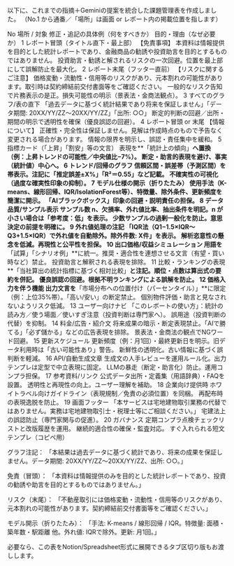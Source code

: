 以下に、これまでの指摘＋Geminiの提案を統合した課題管理表を作成しました。
（No.1 から通番／「場所」は画面 or レポート内の掲載位置を指します）

No	場所 / 対象	修正・追記の具体例（何をすべきか）	目的・理由（なぜ必要か）
1	レポート冒頭（タイトル直下・最上部）	【免責事項】 本資料は情報提供を目的とした統計レポートであり、金融商品の勧誘や投資助言を目的とするものではありません。	投資助言・勧誘と解されるリスクの一次回避。位置を最上部にして誤解防止を最大化。
2	レポート末尾（フッター直前）	【リスクに関するご注意】 価格変動・流動性・信用等のリスクがあり、元本割れの可能性があります。取引時は契約締結前交付書面等をご確認ください。	一般的なリスク告知で片務表示の是正。損失可能性の明示（景表法・金商法観点）。
3	すべてのグラフ/表の直下	「過去データに基づく統計結果であり将来を保証しません」「データ期間: 20XX/YY/ZZ〜20XX/YY/ZZ」「出所: ○○」	断定的判断の回避／出所・期間の明示で透明性を確保（優良誤認の回避）。
4	レポート冒頭 or 末尾	【情報について】 正確性・完全性は保証しません。見解は作成時点のもので予告なく変更される場合があります。	情報の限界を明示し、誤認・責任集中を緩和。
5	指標カード（「上昇」「割安」等の文言）	表現を**「統計上の傾向」**へ置換（例：上昇トレンドの可能性／中央値比−7%）。	断定・助言的表現を避け、事実（統計値）中心へ。
6	トレンド/回帰のグラフ	信頼区間・誤差帯（予測区間）を帯表示。注記に「推定誤差±X%」「R²＝0.55」など記載。	不確実性の可視化（過度な確実性印象の抑制）。
7	モデル仕様の開示（折りたたみ）	使用手法（K-means、線形回帰、IQR/IsolationForest等）、特徴量、除外条件、更新頻度を簡潔に開示。	「AIブラックボックス」印象の回避・説明責任の担保。
8	データ品質/サンプル表示	サンプル数 n、欠損率、外れ値比率、抽出条件を明記。n が小さい場合は「参考度：低」を表示。	少数サンプルの過剰一般化を防止。意思決定の前提を明確に。
9	外れ値処理の注記	「IQR法（Q1−1.5×IQR〜Q3+1.5×IQR）で外れ値を自動除外。除外件数: X件」を表示。	解析恣意性の懸念を低減。再現性と公平性を担保。
10	出口価格/収益シミュレーション	用語を**「試算」「シナリオ例」**に統一。推奨・適合性を連想させる文言（有望・買い時など）禁止。	投資助言と解釈される表現を排除。
11	比較・ランキングの表現	**「当社算出の統計指標に基づく相対比較」**と注記。順位・点数は算出式の要約を併記。	優良誤認の回避。根拠不明ランキングによる誤解を防止。
12	価格入力を伴う機能	出力文言を**「市場分布への位置付け（パーセンタイル）」**に限定（例：上位35%帯）。「高い/安い」の断定禁止。	個別物件評価・助言と見なされないようリスク低減。
13	ユーザー向けナビ	「このレポートの使い方」：統計の読み方／使う場面／使いすぎ注意（投資判断は専門家へ）。	誤用途（投資判断の代替）を抑制。
14	料金/広告・紹介文	将来成果の暗示・断定表現禁止。「AIで勝てる」「必ず儲かる」などの広告表現を排除。	景表法・金商法の観点でNGワード回避。
15	更新スケジュール	更新頻度（例：月1回）・最終更新日を明示。旧データ利用時は「古い可能性あり」警告。	新鮮性の透明化。古い情報に基づく誤判断を軽減。
16	API/自動生成文章	生成文の人手レビューを運用ルール化。出力テンプレは定型で中立表現に固定。	LLMの暴走（断定・助言化）防止。運用コンプラ担保。
17	参考資料/リンク	公式データ出所・定義集（用語辞典）・FAQを設置。	透明性と再現性の向上。ユーザー理解を補助。
18	企業向け提供時	ホワイトラベル向けガイドライン（表現規制／免責の必須位置）を同梱。	再配布時の表現逸脱を防止。
19	画面フッター	「本サービスは宅地建物取引業務の代替ではありません。実務は宅地建物取引士・税理士等にご相談ください。」	宅建法上の誤認防止（専門家関与の促進）。
20	ガバナンス	定期コンプラ点検チェックリストと改版履歴を運用。	継続的適合性の確保・監査対応。
すぐ入れられる短文テンプレ（コピペ用）

グラフ注記：
「本結果は過去データに基づく統計であり、将来の成果を保証しません。データ期間: 20XX/YY/ZZ〜20XX/YY/ZZ、出所: ○○。」

免責（冒頭）：
「本資料は情報提供のみを目的とした統計レポートであり、投資の勧誘や助言を目的とするものではありません。」

リスク（末尾）：
「不動産取引には価格変動・流動性・信用等のリスクがあり、元本割れの可能性があります。契約締結前交付書面等をご確認ください。」

モデル開示（折りたたみ）：
「手法: K-means / 線形回帰 / IQR。特徴量: 面積・築年数・駅距離 他。外れ値: IQRで除外。更新: 月1回。」

必要なら、この表をNotion/Spreadsheet形式に展開できるタブ区切り版もお渡しします。